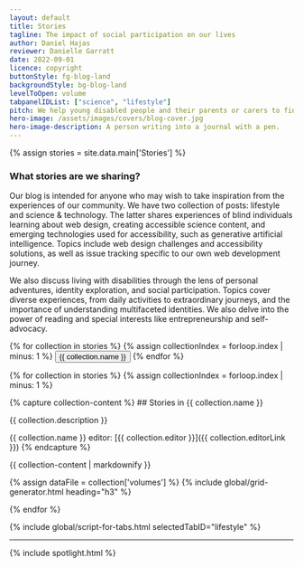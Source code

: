 ```yaml
---
layout: default
title: Stories
tagline: The impact of social participation on our lives
author: Daniel Hajas
reviewer: Danielle Garratt
date: 2022-09-01
licence: copyright
buttonStyle: fg-blog-land
backgroundStyle: bg-blog-land
levelToOpen: volume
tabpanelIDList: ["science", "lifestyle"]
pitch: We help young disabled people and their parents or carers to find encouraging examples of personal growth and professional development, through sharing our lived experience of sight loss, learning disability, and success in a series of joyful blog posts.
hero-image: /assets/images/covers/blog-cover.jpg
hero-image-description: A person writing into a journal with a pen.
---
```


{% assign stories = site.data.main['Stories'] %}

### What stories are we sharing?

Our blog is intended for anyone who may wish to take inspiration from the experiences of our community. We have two collection of posts: lifestyle and science & technology. The latter shares experiences of blind individuals learning about web design, creating accessible science content, and emerging technologies used for accessibility, such as generative artificial intelligence. Topics include web design challenges and accessibility solutions, as well as issue tracking specific to our own web development journey.

We also discuss living with disabilities through the lens of personal adventures, identity exploration, and social participation. Topics cover diverse experiences, from daily activities to extraordinary journeys, and the importance of understanding multifaceted identities. We also delve into the power of reading and special interests like entrepreneurship and self-advocacy.

<div role='tablist'>
{% for collection in stories %}
{% assign collectionIndex = forloop.index | minus: 1 %}
    <button role='tab' id='tab-{{ page.tabpanelIDList[collectionIndex] }}' aria-controls='tabpanel-{{ page.tabpanelIDList[collectionIndex] }}' onClick="setTab('{{ page.tabpanelIDList[collectionIndex] }}')">{{ collection.name }}</button>
{% endfor %}
    </div>

{% for collection in stories %}
{% assign collectionIndex = forloop.index | minus: 1 %}
<div role='tabpanel' id='tabpanel-{{ page.tabpanelIDList[collectionIndex] }}' aria-labelledby='tab-{{ page.tabpanelIDList[collectionIndex] }}'>
{% capture collection-content %}
## Stories in {{ collection.name }}

{{ collection.description }}

{{ collection.name }} editor: [{{ collection.editor }}]({{ collection.editorLink }})
{% endcapture %}

{{ collection-content | markdownify }}

{% assign dataFile = collection['volumes'] %}
{% include global/grid-generator.html heading="h3" %}
      </div>
{% endfor %}

{% include global/script-for-tabs.html selectedTabID="lifestyle" %}

<hr>
{% include spotlight.html %}